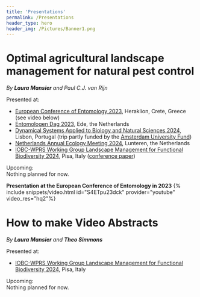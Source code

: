 ```yaml
---
title: 'Presentations'
permalink: /Presentations
header_type: hero
header_img: /Pictures/Banner1.png
---
```


# Optimal agricultural landscape management for natural pest control
_By **Laura Mansier** and Paul C.J. van Rijn_

Presented at:<br>
- [European Conference of Entomology 2023](https://ece2023.com/), Heraklion, Crete, Greece (see video below) <br>
- [Entomologen Dag 2023](https://nev.nl/activiteiten/nederlandse-entomologendag-2023/), Ede, the Netherlands <br>
- [Dynamical Systems Applied to Biology and Natural Sciences 2024](https://sites.google.com/view/dsabns2024/home), Lisbon, Portugal (trip partly funded by the [Amsterdam University Fund](https://www.auf.nl/en/apply-for-a-grant/phd-student/travel-grant-for-phd-students.html)) <br>
- [Netherlands Annual Ecology Meeting 2024](https://www.nern.nl/NAEM2024), Lunteren, the Netherlands
- [IOBC-WPRS Working Group Landscape Management for Functional Biodiversity 2024](https://iobc-wprs.org/meeting/10th-meeting-iobc-wprs-wg-landscape-management-for-functional-biodiversity/), Pisa, Italy ([conference paper](https://iobc-wprs.org/product/iobc-wprs-bulletin-vol-170-2024/))

Upcoming:<br>
Nothing planned for now.

**Presentation at the European Conference of Entomology in 2023**
{% include snippets/video.html id="S4ETpu23dck" provider="youtube" video_res="hq2"%}

# How to make Video Abstracts
_By **Laura Mansier** and **Theo Simmons**_

Presented at:<br>
- [IOBC-WPRS Working Group Landscape Management for Functional Biodiversity 2024](https://iobc-wprs.org/meeting/10th-meeting-iobc-wprs-wg-landscape-management-for-functional-biodiversity/), Pisa, Italy

Upcoming:<br>
Nothing planned for now.
